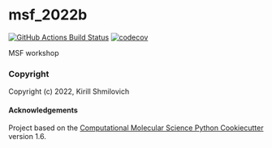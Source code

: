 msf_2022b
==============================
[//]: # (Badges)
[![GitHub Actions Build Status](https://github.com/REPLACE_WITH_OWNER_ACCOUNT/msf_2022b/workflows/CI/badge.svg)](https://github.com/REPLACE_WITH_OWNER_ACCOUNT/msf_2022b/actions?query=workflow%3ACI)
[![codecov](https://codecov.io/gh/REPLACE_WITH_OWNER_ACCOUNT/msf_2022b/branch/master/graph/badge.svg)](https://codecov.io/gh/REPLACE_WITH_OWNER_ACCOUNT/msf_2022b/branch/master)


MSF workshop

### Copyright

Copyright (c) 2022, Kirill Shmilovich


#### Acknowledgements
 
Project based on the 
[Computational Molecular Science Python Cookiecutter](https://github.com/molssi/cookiecutter-cms) version 1.6.

